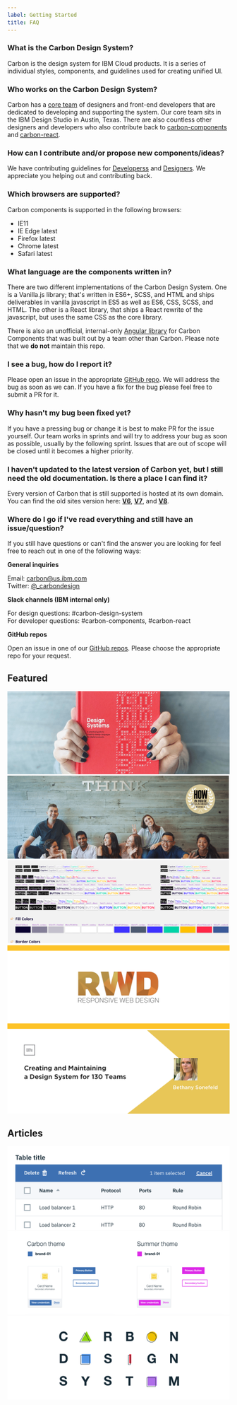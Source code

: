 ```yaml
---
label: Getting Started
title: FAQ
---
```


### What is the Carbon Design System?

Carbon is the design system for IBM Cloud products. It is a series of individual styles, components, and guidelines used for creating unified UI.

### Who works on the Carbon Design System?

Carbon has a [core team](https://github.com/orgs/carbon-design-system/people) of designers and front-end developers that are dedicated to developing and supporting the system. Our core team sits in the IBM Design Studio in Austin, Texas. There are also countless other designers and developers who also contribute back to [carbon-components](https://github.com/ibm/carbon-components#contributors) and [carbon-react](https://github.com/ibm/carbon-components-react#contributors).

### How can I contribute and/or propose new components/ideas?

We have contributing guidelines for [Developerss](/getting-started/contributing/developers) and [Designers](/getting-started/contributing/designers). We appreciate you helping out and contributing back.

### Which browsers are supported?

Carbon components is supported in the following browsers:

- IE11
- IE Edge latest
- Firefox latest
- Chrome latest
- Safari latest

### What language are the components written in?

There are two different implementations of the Carbon Design System. One is a Vanilla.js library; that's written in ES6+, SCSS, and HTML and ships deliverables in vanilla javascript in ES5 as well as ES6, CSS, SCSS, and HTML. The other is a React library, that ships a React rewrite of the javascript, but uses the same CSS as the core library.

There is also an unofficial, internal-only [Angular library](https://pages.github.ibm.com/adaniel/angular-carbon-components/) for Carbon Components that was built out by a team other than Carbon. Please note that we **do not** maintain this repo.

### I see a bug, how do I report it?

Please open an issue in the appropriate [GitHub repo](https://github.com/carbon-design-system). We will address the bug as soon as we can. If you have a fix for the bug please feel free to submit a PR for it.

### Why hasn't my bug been fixed yet?

If you have a pressing bug or change it is best to make PR for the issue yourself. Our team works in sprints and will try to address your bug as soon as possible, usually by the following sprint. Issues that are out of scope will be closed until it becomes a higher priority.

### I haven't updated to the latest version of Carbon yet, but I still need the old documentation. Is there a place I can find it?

Every version of Carbon that is still supported is hosted at its own domain. You can find the old sites version here:
**[V6](http://v6.carbondesignsystem.com/)**, **[V7](http://v7.carbondesignsystem.com/)**, and **[V8](http://v8.carbondesignsystem.com/)**.

### Where do I go if I've read everything and still have an issue/question?

If you still have questions or can't find the answer you are looking for feel free to reach out in one of the following ways:

**General inquiries**

Email: carbon@us.ibm.com </br>
Twitter: <a href="https://twitter.com/_carbondesign" target="_blank">@\_carbondesign</a>

**Slack channels (IBM internal only)**

For design questions: #carbon-design-system </br>
For developer questions: #carbon-components, #carbon-react

**GitHub repos**

Open an issue in one of our <a href="https://github.com/carbon-design-system">GitHub repos</a>. Please choose the appropriate repo for your request.

## Featured
<flex-group>
<clickable-tile 
    title="Smashing Magazine's “Design Systems” Book"
    href="https://www.smashingmagazine.com/design-systems-book/"
    >
    <img src="images/article-1.png" alt="Data Table updates in Carbon React v5.22.0" />
</clickable-tile>
<clickable-tile 
    title="Winter 2017 HOW In-House Design Award Winner"
    href="http://www.howdesign.com/84-award-winning-projects-from-in-house-design-teams/" 
    >
    <img src="images/article-2.png" alt="Winter 2017 HOW In-House Design Award Winner" />
</clickable-tile>
<clickable-tile 
    title="Path to Design System Maturity"
    href="https://medium.com/ux-power-tools/the-path-to-design-system-maturity-d403daba692a" 
    >
    <img src="images/article-3.png" alt="Path to Design System Maturity" />
</clickable-tile>
<clickable-tile 
    title="Responsive Web Design Podcast"
    href="https://responsivewebdesign.com/podcast/ibm-carbon/" 
    >
    <img src="images/article-4a.png" alt="Responsive Web Design Podcast" />
</clickable-tile>
<clickable-tile 
    title="UX Pin Virtual Design Summit"
    href="https://www.youtube.com/watch?v=eSvq5MieOdw&t=144s" 
    >
    <img src="images/article-5a.png" alt="UX Pin Virtual Design Summit" />
</clickable-tile>
</flex-group>

## Articles

<flex-group>
<clickable-tile 
    title="Data Table updates in Carbon React v5.22.0"
    author="Josh Black" 
    date="February 20, 2018"
    href="https://medium.com/carbondesign/data-table-updates-in-carbon-react-v5-22-0-6da0c24a96d6" 
    >
    <img src="images/article-6.png" alt="Data Table updates in Carbon React v5.22.0" />
</clickable-tile>
<clickable-tile 
    title="Introducing Carbon Themes"
    author="Bethany Sonefield" 
    date="August 11, 2017"
    href="https://medium.com/design-ibm/introducing-carbon-themes-83d3985a8627" 
    >
    <img src="images/article-4.png" alt="Introducing Carbon Themes" />
</clickable-tile>
<clickable-tile 
    title="Carbon: Designing inside Big Blue"
    author="Bethany Sonefield" 
    date="March 30, 2017"
    href="https://medium.com/design-ibm/carbon-designing-inside-big-blue-8577883cfe42" 
    >
    <img src="images/article-5.png" alt="Carbon: Designing inside Big Blue" />
</clickable-tile>
</flex-group>
